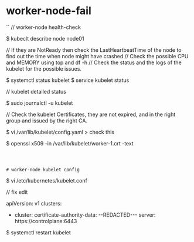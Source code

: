 


# worker-node-fail

``
// worker-node health-check

$ kubeclt describe node node01

// If they are NotReady then check the LastHeartbeatTime of the node to find out the time when node might have crashed
// Check the possible CPU and MEMORY using top and df -h
// Check the status and the logs of the kubelet for the possible issues.

$ systemctl status kubelet
$ service kubelet status

// kubelet detailed status

$ sudo journalctl -u kubelet

// Check the kubelet Certificates, they are not expired, and in the right group and issued by the right CA.

$ vi /var/lib/kubelet/config.yaml > check this

$ openssl x509 -in /var/lib/kubelet/worker-1.crt -text


```



# worker-node kubelet config

```
$ vi /etc/kubernetes/kubelet.conf


// fix edit

apiVersion: v1
clusters:
- cluster:
    certificate-authority-data:
    --REDACTED---
    server: https://controlplane:6443


$ systemctl restart kubelet

```


